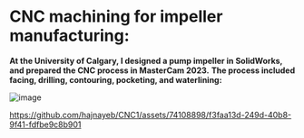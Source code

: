 # CNC machining for impeller manufacturing:

**At the University of Calgary, I designed a pump impeller in SolidWorks, and prepared the CNC process in MasterCam 2023.**
**The process included facing, drilling, contouring, pocketing, and waterlining:**

![image](https://github.com/hajnayeb/CNC1/assets/74108898/d880b689-8e4d-4d4b-b873-a37173cdde0e)

https://github.com/hajnayeb/CNC1/assets/74108898/f3faa13d-249d-40b8-9f41-fdfbe9c8b901


